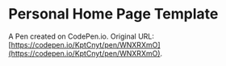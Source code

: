 # Personal Home Page  Template

A Pen created on CodePen.io. Original URL: [https://codepen.io/KptCnyt/pen/WNXRXmO](https://codepen.io/KptCnyt/pen/WNXRXmO).

